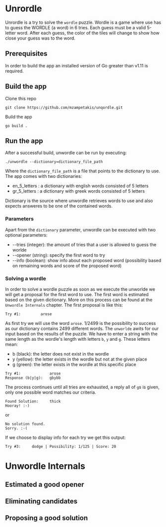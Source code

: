 # Unrordle

Unrordle is a try to solve the `wordle` puzzle. Wordle is a game where use has to guess the WORDLE (a word) in 6 tries.
Each guess must be a valid 5-letter word. After each guess, the color of the tiles will change to show how close your
guess was to the word.

## Prerequisites

In order to build the app an installed version of Go greater than v1.11 is required.

## Build the app

Clone this repo

```console
git clone https://github.com/mzampetakis/unqordle.git
```

Build the app

```console
go build .
```

## Run the app

After a successful build, unwordle can be run by executing:

```console
./unwordle --dictionary=dictionary_file_path     
```

Where the `dictionary_file_path` is a file that points to the dictionary to use. The app comes with two dictionaries:

* en_5_letters : a dictionary with english words consisted of 5 letters
* gr_5_letters : a dictionary with greek words consisted of 5 letters

Dictionary is the source where unwordle retrieves words to use and also expects answeres to be one of the contained
words.

### Parameters

Apart from the `dictionary` parameter, unwordle can be executed with two optional parameters:

* --tries (integer): the amount of tries that a user is allowed to guess the worlde
* --opener (string): specify the first word to try
* --info (boolean): show info about each proposed word (possibility based on remaining words and score of the proposed
  word)

### Solving a wordle

In order to solve a wordle puzzle as soon as we execute the unworlde we will get a proposal for the first word to use.
The first word is estimated based on the given dictionary. More on this process can be found at the  
`Unwordle Internals` chapter. The first proposal is like this:

```
Try #1: 		arose
```

As first try we will use the word `arose`. 1/2499 is the possibility to success as our dictionary contains 2499
different words. The `unworlde` awits for our input based on the results of the puzzle. We have to enter a string with
the same length as the wordle's length with letters `b`, `y` and `g`. These letters mean:

* b (black): the letter does not exist in the wordle
* y (yellow): the letter exists in the wordle but not at the given place
* g (green): the letter exists in the wordle at this specific place

```
Try #1: 	    	arose
Response (b|y|g): 	gbybb
```

The process continues until all tries are exhausted, a reply all of `g`s is given, only one possible word matches our
criteria.

```
Found Solution: 	thick
Hooray! :-)
```

or

```
No solution found.
Sorry. :-(
```

If we choose to display info for each try we get this output:

```
Try #3: 	dodge | Possibility: 1/125 | Score: 20
```

# Unwordle Internals

## Estimated a good opener

## Eliminating candidates

## Proposing a good solution
